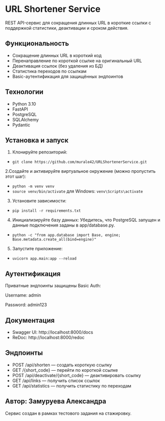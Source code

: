 # URL Shortener Service

REST API-сервис для сокращения длинных URL в короткие ссылки с поддержкой статистики, деактивации и сроком действия.

## Функциональность

- Сокращение длинных URL в короткий код
- Перенаправление по короткой ссылке на оригинальный URL
- Деактивация ссылок (без удаления из БД)
- Статистика переходов по ссылкам
- Basic-аутентификация для защищённых эндпоинтов

## Технологии

- Python 3.10
- FastAPI
- PostgreSQL
- SQLAlchemy
- Pydantic

## Установка и запуск

1. Клонируйте репозиторий:

- `git clone https://github.com/murale42/URLShortenerService.git`

2.Создайте и активируйте виртуальное окружение (можно пропустить этот шаг):

- `python -m venv venv`
- `source venv/bin/activate`  для Windows: `venv\Scripts\activate`

3. Установите зависимости:

- `pip install -r requirements.txt`

4. Инициализируйте базу данных:
Убедитесь, что PostgreSQL запущен и данные подключения заданы в app/database.py.

- `python -c "from app.database import Base, engine; Base.metadata.create_all(bind=engine)"`

5. Запустите приложение:

- `uvicorn app.main:app --reload`

## Аутентификация

Приватные эндпоинты защищены Basic Auth:

Username: admin

Password: admin123

## Документация

- Swagger UI: http://localhost:8000/docs
- ReDoc: http://localhost:8000/redoc

## Эндпоинты

- POST /api/shorten — создать короткую ссылку
- GET /{short_code} — перейти по короткой ссылке
- POST /api/deactivate/{short_code} — деактивировать ссылку
- GET /api/links — получить список ссылок
- GET /api/statistics — получить статистику по переходам

## Автор: Замуруева Александра
Сервис создан в рамках тестового задания на стажировку.
